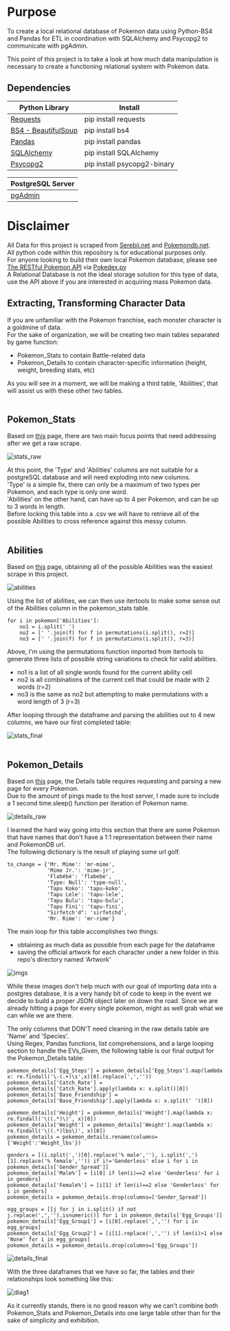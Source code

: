 # Purpose
To create a local relational database of Pokemon data using Python-BS4 and Pandas for ETL in coordination with SQLAlchemy and Psycopg2 to communicate with pgAdmin.</br>

This point of this project is to take a look at how much data manipulation is necessary to create a functioning relational system with Pokemon data.</br>

## Dependencies
| Python Library | Install |
|------------|---------|
|[Requests](https://pypi.org/project/requests/)|pip install requests|
|[BS4 - BeautifulSoup](https://pypi.org/project/bs4/)|pip install bs4|
|[Pandas](https://pandas.pydata.org/)|pip install pandas|
|[SQLAlchemy](https://www.sqlalchemy.org/)|pip install SQLAlchemy|
|[Psycopg2](https://pypi.org/project/psycopg2/)|pip install psycopg2-binary|

|PostgreSQL Server|
|-----------------|
|[pgAdmin](https://www.pgadmin.org/)|


# Disclaimer
All Data for this project is scraped from [Serebii.net](https://www.serebii.net/) and [Pokemondb.net](https://pokemondb.net/).</br>
All python code within this repository is for educational purposes only.</br>
For anyone looking to build their own local Pokemon database, please see [The RESTful Pokemon API](https://pokeapi.co/) via [Pokedex.py](https://pypi.org/project/pokedex.py/)</br>
A Relational Database is not the ideal storage solution for this type of data, use the API above if you are interested in acquiring mass Pokemon data.</br>


## Extracting, Transforming Character Data
If you are unfamiliar with the Pokemon franchise, each monster character is a goldmine of data.</br>
For the sake of organization, we will be creating two main tables separated by game function:
* Pokemon_Stats to contain Battle-related data
* Pokemon_Details to contain character-specific information (height, weight, breeding stats, etc)

As you will see in a moment, we will be making a third table, 'Abilities', that will assist us with these other two tables.<br></br>

## Pokemon_Stats
Based on [this](https://www.serebii.net/pokemon/all.shtml) page, there are two main focus points that need addressing after we get a raw scrape.</br>

![stats_raw](https://user-images.githubusercontent.com/14188580/118673075-556fed80-b7be-11eb-8d55-6b4110fac5ad.PNG)

At this point, the 'Type' and 'Abilities' columns are not suitable for a postgreSQL database and will need exploding into new columns.</br>
'Type' is a simple fix, there can only be a maximum of two types per Pokemon, and each type is only one word.</br>
'Abilities' on the other hand, can have up to 4 per Pokemon, and can be up to 3 words in length.</br>
Before locking this table into a .csv we will have to retrieve all of the possible Abilities to cross reference against this messy column.<br></br>

## Abilities
Based on [this](https://pokemondb.net/ability) page, obtaining all of the possible Abilities was the easiest scrape in this project.</br>

![abilities](https://user-images.githubusercontent.com/14188580/118676935-71c15980-b7c1-11eb-963e-a0307eb8a185.PNG)

Using the list of abilities, we can then use itertools to make some sense out of the Abilities column in the pokemon_stats table.</br>
```
for i in pokemon['Abilities']:
    no1 = i.split(' ')
    no2 = [' '.join(f) for f in permutations(i.split(), r=2)]
    no3 = [' '.join(f) for f in permutations(i.split(), r=3)]
```
Above, I'm using the permutations function imported from itertools to generate three lists of possible string variations to check for valid abilities.</br>
* no1 is a list of all single words found for the current ability cell
* no2 is all combinations of the current cell that could be made with 2 words (r=2)
* no3 is the same as no2 but attempting to make permutations with a word length of 3 (r=3)

After looping through the dataframe and parsing the abilities out to 4 new columns, we have our first completed table:</br>

![stats_final](https://user-images.githubusercontent.com/14188580/118679937-f1502800-b7c3-11eb-8d5b-bae9750abc1c.PNG)<br></br>

## Pokemon_Details
Based on [this](https://pokemondb.net/pokedex/national) page, the Details table requires requesting and parsing a new page for every Pokemon.</br>
Due to the amount of pings made to the host server, I made sure to include a 1 second time.sleep() function per iteration of Pokemon name.</br>

![details_raw](https://user-images.githubusercontent.com/14188580/118681840-856ebf00-b7c5-11eb-8584-b8a226e7ec93.PNG)

I learned the hard way going into this section that there are some Pokemon that have names that don't have a 1:1 representation between their name and PokemonDB url.
</br>
The following dictionary is the result of playing some url golf.</br>
```
to_change = {'Mr. Mime': 'mr-mime',
             'Mime Jr.': 'mime-jr',
             'Flabébé': 'flabebe',
             'Type: Null': 'type-null',
             'Tapu Koko': 'tapu-koko',
             'Tapu Lele': 'tapu-lele',
             'Tapu Bulu': 'tapu-bulu',
             'Tapu Fini': 'tapu-fini',
             "Sirfetch'd": 'sirfetchd',
             'Mr. Rime': 'mr-rime'}
```
The main loop for this table accomplishes two things:
* obtaining as much data as possible from each page for the dataframe
* saving the official artwork for each character under a new folder in this repo's directory named 'Artwork'

![imgs](https://user-images.githubusercontent.com/14188580/118687036-32e3d180-b7ca-11eb-8076-40dd0d350d8c.PNG)

While these images don't help much with our goal of importing data into a postgres database, it is a very handy bit of code to keep in the event we decide to build a proper JSON object later on down the road. Since we are already hitting a page for every single pokemon, might as well grab what we can while we are there.</br>

The only columns that DON'T need cleaning in the raw details table are 'Name' and 'Species'.</br>
Using Regex, Pandas functions, list comprehensions, and a large looping section to handle the EVs_Given, the following table is our final output for the Pokemon_Details table:</br>
```
pokemon_details['Egg_Steps'] = pokemon_details['Egg_Steps'].map(lambda x: re.findall('\-(.+)\s',x)[0].replace(',',''))
pokemon_details['Catch_Rate'] = pokemon_details['Catch_Rate'].apply(lambda x: x.split()[0])
pokemon_details['Base_Friendship'] = pokemon_details['Base_Friendship'].apply(lambda x: x.split(' ')[0])

pokemon_details['Height'] = pokemon_details['Height'].map(lambda x: re.findall('\((.*)\)', x)[0])
pokemon_details['Weight'] = pokemon_details['Weight'].map(lambda x: re.findall('\((.*)lbs\)', x)[0])
pokemon_details = pokemon_details.rename(columns={'Weight':'Weight_lbs'})

genders = [(i.split(',')[0].replace('% male',''), i.split(',')[1].replace('% female','')) if i!='Genderless' else i for i in pokemon_details['Gender_Spread']]
pokemon_details['Male%'] = [i[0] if len(i)==2 else 'Genderless' for i in genders]
pokemon_details['Female%'] = [i[1] if len(i)==2 else 'Genderless' for i in genders]
pokemon_details = pokemon_details.drop(columns=['Gender_Spread'])

egg_groups = [[j for j in i.split() if not j.replace(',','').isnumeric()] for i in pokemon_details['Egg_Groups']]
pokemon_details['Egg_Group1'] = [i[0].replace(',','') for i in egg_groups]
pokemon_details['Egg_Group2'] = [i[1].replace(',','') if len(i)>1 else 'None' for i in egg_groups]
pokemon_details = pokemon_details.drop(columns=['Egg_Groups'])

```

![details_final](https://user-images.githubusercontent.com/14188580/118691884-21e98f00-b7cf-11eb-96fa-af04068869f7.PNG)

With the three dataframes that we have so far, the tables and their relationships look something like this:</br>

![diag1](https://user-images.githubusercontent.com/14188580/118700703-91b04780-b7d8-11eb-8bb0-a31491542d0d.PNG)

As it currently stands, there is no good reason why we can't combine both Pokemon_Stats and Pokemon_Details into one large table other than for the sake of simplicity and exhibition.</br>
